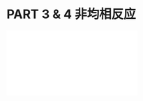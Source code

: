 # PART 3 & 4 非均相反应

<object data="CRE part 3.pdf" type="application/pdf" width="150%" height="800">
    <embed src="CRE part 3.pdf" type="application/pdf" />
</object>